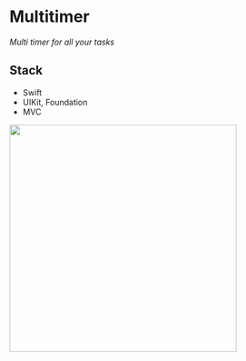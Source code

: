 # Multitimer
*Multi timer for all your tasks*

## Stack
- Swift
- UIKit, Foundation
- MVC

<img src="https://user-images.githubusercontent.com/77940475/125294296-d0700300-e32c-11eb-8c93-a826efbf7f1c.png"  height="400">         